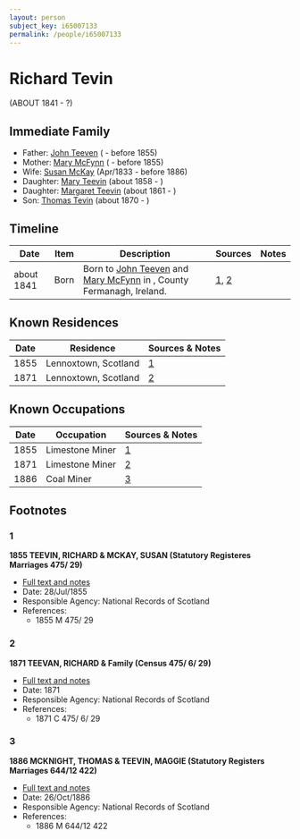 ```yaml
---
layout: person
subject_key: i65007133
permalink: /people/i65007133
---
```


# Richard Tevin
(ABOUT 1841 - ?)

## Immediate Family

* Father: [John Teeven](./@17936784@-john-teeven-b-d1855.md) ( - before 1855)
* Mother: [Mary McFynn](./@36976172@-mary-mcfynn-b-d1855.md) ( - before 1855)
* Wife: [Susan McKay](./@29671874@-susan-mckay-b1833-4-d1886.md) (Apr/1833 - before 1886)
* Daughter: [Mary Teevin](./@39463713@-mary-teevin-b1858-d.md) (about 1858 - )
* Daughter: [Margaret Teevin](./@7753096@-margaret-teevin-b1861-d.md) (about 1861 - )
* Son: [Thomas Tevin](./@81418416@-thomas-tevin-b1870-d.md) (about 1870 - )

## Timeline

Date | Item | Description | Sources | Notes
---|---|---|---|---
about 1841 | Born | Born to [John Teeven](./@17936784@-john-teeven-b-d1855.md) and [Mary McFynn](./@36976172@-mary-mcfynn-b-d1855.md) in , County Fermanagh, Ireland. | [1](#1), [2](#2) | 

## Known Residences

Date | Residence | Sources & Notes
---|---|---
1855 | Lennoxtown, Scotland | [1](#1)
1871 | Lennoxtown, Scotland | [2](#2)

## Known Occupations

Date | Occupation | Sources & Notes
---|---|---
1855 | Limestone Miner | [1](#1)
1871 | Limestone Miner | [2](#2)
1886 | Coal Miner | [3](#3)

## Footnotes

### 1

**1855 TEEVIN, RICHARD & MCKAY, SUSAN (Statutory Registeres Marriages 475/ 29)**

* [Full text and notes](../sources/@12189547@-1855-teevin,-richard-&-mckay,-susan-statutory-registeres-marriages-475-29-.md)
* Date: 28/Jul/1855
* Responsible Agency: National Records of Scotland
* References: 
  * 1855 M 475/ 29

### 2

**1871 TEEVAN, RICHARD & Family (Census 475/ 6/ 29)**

* [Full text and notes](../sources/@72260298@-1871-teevan,-richard-&-family-census-475-6-29-.md)
* Date: 1871
* Responsible Agency: National Records of Scotland
* References: 
  * 1871 C 475/ 6/ 29

### 3

**1886 MCKNIGHT, THOMAS & TEEVIN, MAGGIE (Statutory Registers Marriages 644/12 422)**

* [Full text and notes](../sources/@45397776@-1886-mcknight,-thomas-&-teevin,-maggie-statutory-registers-marriages-644-12-422-.md)
* Date: 26/Oct/1886
* Responsible Agency: National Records of Scotland
* References: 
  * 1886 M 644/12 422

